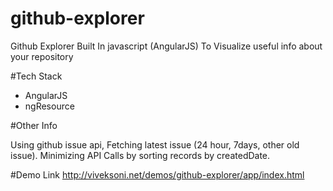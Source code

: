 # github-explorer
Github Explorer Built In javascript (AngularJS) To Visualize useful info about your repository


#Tech Stack

 - AngularJS
 - ngResource

#Other Info

Using github issue api, Fetching latest issue (24 hour, 7days, other old issue).
Minimizing API Calls by sorting records by createdDate.


#Demo Link
http://viveksoni.net/demos/github-explorer/app/index.html

